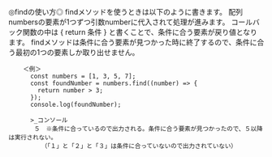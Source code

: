 ◎findの使い方◎
findメソッドを使うときは以下のように書きます。
配列numbersの要素が1つずつ引数numberに代入されて処理が進みます。
コールバック関数の中は { return 条件 } と書くことで、条件に合う要素が戻り値となります。
findメソッドは条件に合う要素が見つかった時に終了するので、条件に合う最初の1つの要素しか取り出せません。

        ＜例＞
          const numbers = [1, 3, 5, 7];
          const foundNumber = numbers.find((number) => {
            return number > 3;
          });
          console.log(foundNumber);

          >_コンソール
           ５　※条件に合っているので出力される。条件に合う要素が見つかったので、５以降は実行されない。
             （「１」と「２」と「３」は条件に合っていないので出力されていない）

